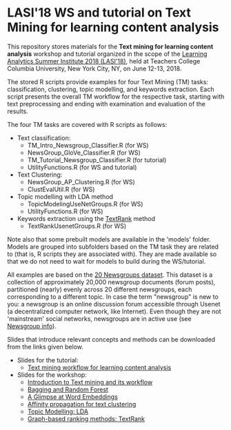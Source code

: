 # LASI'18 WS and tutorial on Text Mining for learning content analysis

This repository stores materials for the **Text mining for learning content analysis** workshop and tutorial organized in the scope of the [Learning Analytics Summer Institute 2018 (LASI'18)](https://solaresearch.org/events/lasi/lasi-2018/lasi18-workshops/), held at Teachers College Columbia University, New York City, NY, on June 12-13, 2018. 

The stored R scripts provide examples for four Text Mining (TM) tasks: classification, clustering, topic modelling, and keywords extraction. Each script presents the overall TM workflow for the respective task, starting with text preprocessing and ending with examination and evaluation of the results.

The four TM tasks are covered with R scripts as follows:
* Text classification:
  * TM_Intro_Newsgroup_Classifier.R (for WS)
  * NewsGroup_GloVe_Classifier.R (for WS)
  * TM_Tutorial_Newsgroup_Classifier.R (for tutorial)
  * UtilityFunctions.R (for WS and tutorial)
* Text Clustering:
  * NewsGroup_AP_Clustering.R (for WS)
  * ClustEvalUtil.R (for WS)
* Topic modelling with LDA method 
  * TopicModelingUseNetGroups.R (for WS)
  * UtilityFunctions.R (for WS)
* Keywords extraction using the [TextRank](http://www.aclweb.org/anthology/W04-3252) method
  * TextRankUsenetGroups.R (for WS)

Note also that some prebuilt models are available in the 'models' folder. Models are grouped into subfolders based on the TM task they are related to (that is, R scripts they are associated with). They are made available so that we do not need to wait for models to build during the WS/tutorial.

All examples are based on the [20 Newsgroups dataset](http://qwone.com/~jason/20Newsgroups/).
This dataset is a collection of approximately 20,000 newsgroup documents (forum posts), partitioned (nearly) evenly across 20 different newsgroups, each corresponding to a different topic.
In case the term "newsgroup" is new to you: a newsgroup is an online discussion forum accessible through Usenet (a decentralized computer network, like Internet). Even though they are not 'mainstream' social networks, newsgroups are in active use (see [Newsgroup info](https://www.binsearch.info/groupinfo.php)).

Slides that introduce relevant concepts and methods can be downloaded from the links given below.
* Slides for the tutorial: 
  * [Text mining workflow for learning content analysis](https://1drv.ms/b/s!AjwXFgNk6IQbgheDJUZ5hViJPLos)
* Slides for the workshop:
  * [Introduction to Text mining and its workflow](https://1drv.ms/b/s!AjwXFgNk6IQbghkOxH6jIp9oakUG)
  * [Bagging and Random Forest](https://1drv.ms/b/s!AjwXFgNk6IQbgh5G-vQCyWnaXwZL)
  * [A Glimpse at Word Embeddings](https://1drv.ms/b/s!AjwXFgNk6IQbghXMfm0wTK6RLkqf)
  * [Affinity propagation for text clustering](https://1drv.ms/b/s!AjwXFgNk6IQbghvMSeEs9yqyar6q)
  * [Topic Modelling: LDA](https://1drv.ms/b/s!AjwXFgNk6IQbghGZ3aOHXoVQN-mz)
  * [Graph-based ranking methods: TextRank](https://1drv.ms/b/s!AjwXFgNk6IQbghB3pYLEEQ13iFQO)


